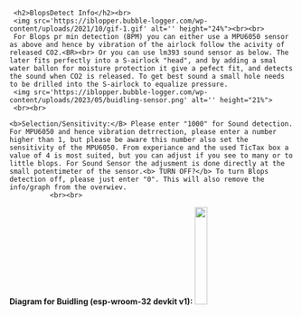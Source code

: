      <h2>BlopsDetect Info</h2><br>
     <img src='https://iblopper.bubble-logger.com/wp-content/uploads/2021/10/gif-1.gif' alt='' height="24%"><br><br>
     For Blops pr min detection (BPM) you can either use a MPU6050 sensor as above and hence by vibration of the airlock follow the acivity of released CO2.<BR><br> Or you can use lm393 sound sensor as below. The later fits perfectly into a S-airlock "head", and by adding a smal water ballon for moisture protection it give a pefect fit, and detects the sound when CO2 is released. To get best sound a small hole needs to be drilled into the S-airlock to equalize pressure.
     <img src='https://iblopper.bubble-logger.com/wp-content/uploads/2023/05/buidling-sensor.png' alt='' height="21%">
     <br><br>
     
    <b>Selection/Sensitivity:</B> Please enter "1000" for Sound detection. For MPU6050 and hence vibration detrrection, please enter a number higher than 1, but please be aware this number also set the sensitivity of the MPU6050. From experiance and the used TicTax box a value of 4 is most suited, but you can adjust if you see to many or to little blops. For Sound Sensor the adjusment is done directly at the small potentimeter of the sensor.<b> TURN OFF?</b> To turn Blops detection off, please just enter "0". This will also remove the info/graph from the overwiev.
              <br><br>
 <b>Diagram for Buidling (esp-wroom-32 devkit v1):</b>
     <img src='https://iblopper.bubble-logger.com/wp-content/uploads/2023/05/diagram2_esp32.png' alt='' height="21%">
